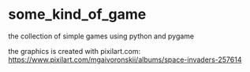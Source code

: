 # some_kind_of_game
the collection of simple games using python and pygame

the graphics is created with pixilart.com: https://www.pixilart.com/mgaivoronskii/albums/space-invaders-257614
